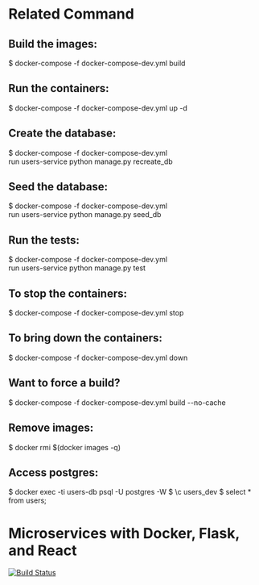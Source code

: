 # Related Command

## Build the images:
  $ docker-compose -f docker-compose-dev.yml build

## Run the containers:
  $ docker-compose -f docker-compose-dev.yml up -d

## Create the database:
  $ docker-compose -f docker-compose-dev.yml \
    run users-service python manage.py recreate_db

## Seed the database:
  $ docker-compose -f docker-compose-dev.yml \
    run users-service python manage.py seed_db

## Run the tests:
  $ docker-compose -f docker-compose-dev.yml \
    run users-service python manage.py test

## To stop the containers:
  $ docker-compose -f docker-compose-dev.yml stop

## To bring down the containers:
  $ docker-compose -f docker-compose-dev.yml down

## Want to force a build?
  $ docker-compose -f docker-compose-dev.yml build --no-cache

## Remove images:
  $ docker rmi $(docker images -q)

## Access postgres:
  $ docker exec -ti users-db psql -U postgres -W
  $ \c users_dev
  $ select * from users;

# Microservices with Docker, Flask, and React

[![Build Status](https://travis-ci.org/Desmonddai583/codecademy.svg?branch=master)](https://travis-ci.org/Desmonddai583/codecademy)